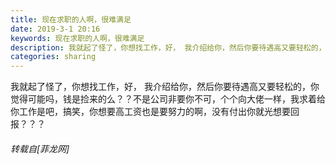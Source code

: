 ```yaml
---
title: 现在求职的人啊，很难满足
date: 2019-3-1 20:16
keywords: 现在求职的人啊，很难满足
description: 我就起了怪了，你想找工作，好， 我介绍给你，然后你要待遇高又要轻松的，你觉得可能吗，钱是捡来的么？？不是公司非要你不可，个个向大佬一样，我求着给你工作是吧，搞笑，你想要高工资也是要努力的啊，没有付出你就光想要回报？？？
categories: sharing
---
```

<td class="t_f" id="postmessage_3138933">

我就起了怪了，你想找工作，好， 我介绍给你，然后你要待遇高又要轻松的，你觉得可能吗，钱是捡来的么？？不是公司非要你不可，个个向大佬一样，我求着给你工作是吧，搞笑，你想要高工资也是要努力的啊，没有付出你就光想要回报？？？</td>
###### 转载自[菲龙网]